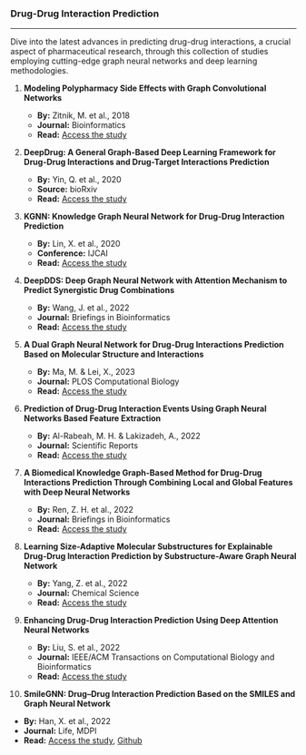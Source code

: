 ### Drug-Drug Interaction Prediction
---
Dive into the latest advances in predicting drug-drug interactions, a crucial aspect of pharmaceutical research, through this collection of studies employing cutting-edge graph neural networks and deep learning methodologies.

1. **Modeling Polypharmacy Side Effects with Graph Convolutional Networks**  
   - **By:** Zitnik, M. et al., 2018  
   - **Journal:** Bioinformatics  
   - **Read:** [Access the study](https://academic.oup.com/bioinformatics/article/34/13/i457/5045770)

2. **DeepDrug: A General Graph-Based Deep Learning Framework for Drug-Drug Interactions and Drug-Target Interactions Prediction**  
   - **By:** Yin, Q. et al., 2020  
   - **Source:** bioRxiv  
   - **Read:** [Access the study](https://www.biorxiv.org/content/10.1101/2020.11.09.375626v2.abstract)

3. **KGNN: Knowledge Graph Neural Network for Drug-Drug Interaction Prediction**  
   - **By:** Lin, X. et al., 2020  
   - **Conference:** IJCAI  
   - **Read:** [Access the study](https://xuanlin1991.github.io/files/publications/ijcai20.pdf)

4. **DeepDDS: Deep Graph Neural Network with Attention Mechanism to Predict Synergistic Drug Combinations**  
   - **By:** Wang, J. et al., 2022  
   - **Journal:** Briefings in Bioinformatics  
   - **Read:** [Access the study](https://academic.oup.com/bib/article/23/1/bbab390/6375262)

5. **A Dual Graph Neural Network for Drug-Drug Interactions Prediction Based on Molecular Structure and Interactions**  
   - **By:** Ma, M. & Lei, X., 2023  
   - **Journal:** PLOS Computational Biology  
   - **Read:** [Access the study](https://journals.plos.org/ploscompbiol/article?id=10.1371/journal.pcbi.1010812)

6. **Prediction of Drug-Drug Interaction Events Using Graph Neural Networks Based Feature Extraction**  
   - **By:** Al-Rabeah, M. H. & Lakizadeh, A., 2022  
   - **Journal:** Scientific Reports  
   - **Read:** [Access the study](https://www.nature.com/articles/s41598-022-19999-4)

7. **A Biomedical Knowledge Graph-Based Method for Drug-Drug Interactions Prediction Through Combining Local and Global Features with Deep Neural Networks**  
   - **By:** Ren, Z. H. et al., 2022  
   - **Journal:** Briefings in Bioinformatics  
   - **Read:** [Access the study](https://academic.oup.com/bib/article/23/5/bbac363/6692550)

8. **Learning Size-Adaptive Molecular Substructures for Explainable Drug-Drug Interaction Prediction by Substructure-Aware Graph Neural Network**  
   - **By:** Yang, Z. et al., 2022  
   - **Journal:** Chemical Science  
   - **Read:** [Access the study](https://pubs.rsc.org/en/content/articlehtml/2022/sc/d2sc02023h)

9. **Enhancing Drug-Drug Interaction Prediction Using Deep Attention Neural Networks**  
   - **By:** Liu, S. et al., 2022  
   - **Journal:** IEEE/ACM Transactions on Computational Biology and Bioinformatics  
   - **Read:** [Access the study](https://ieeexplore.ieee.org/abstract/document/9769862)

10. **SmileGNN: Drug–Drug Interaction Prediction Based on the SMILES and Graph Neural Network**
   - **By:** Han, X. et al., 2022 
   - **Journal:**  Life, MDPI
   - **Read:** [Access the study](https://www.mdpi.com/2075-1729/12/2/319), [Github](https://github.com/AshleyHan/SmileGNN)


